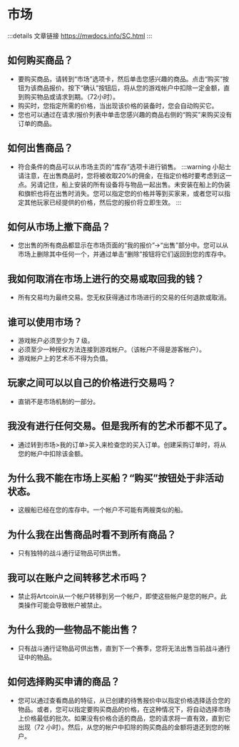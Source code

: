 # 市场
:::details 文章链接
https://mwdocs.info/SC.html
:::
## 如何购买商品？
- 要购买商品，请转到“市场”选项卡，然后单击您感兴趣的商品。点击“购买”按钮为该商品报价。按下“确认”按钮后，将从您的游戏帐户中扣除一定金额，直到购买物品或请求到期。（72小时）。
- 购买时，您指定所需的价格，当出现该价格的装备时，您会自动购买它。
- 您也可以通过在请求/报价列表中单击您感兴趣的商品右侧的“购买”来购买没有订单的商品。

## 如何出售商品？
- 符合条件的商品可以从市场主页的“库存”选项卡进行销售。
:::warning 小贴士
请注意，在出售商品时，您将被收取20%的佣金，在指定价格时要考虑到这一点。另请记住，船上安装的所有设备将与物品一起出售。未安装在船上的伪装和旗帜也将在出售时消失。您可以指定您的价格并等到买家来，或者您可以指定其他玩家已经提供的价格，然后您的报价将立即生效。
:::

## 如何从市场上撤下商品？
- 您出售的所有商品都显示在市场页面的“我的报价”->“出售”部分中。您可以从市场上删除其中任何一个，并通过单击“删除”按钮将它们返回到您的库存中。

## 我如何取消在市场上进行的交易或取回我的钱？
- 所有交易均为最终交易。您无权获得通过市场进行的交易的任何退款或取消。

## 谁可以使用市场？
- 游戏帐户必须至少为 7 级。
- 必须至少一种授权方法连接到游戏帐户。（该帐户不得是游客帐户）。
- 游戏帐户上的艺术币不得为负值。

## 玩家之间可以以自己的价格进行交易吗？
- 直销不是市场机制的一部分。

## 我没有进行任何交易。但是我所有的艺术币都不见了。
- 通过转到市场>我的订单>买入来检查您的买入订单。创建采购订单时，将从您的帐户中扣除该金额。

## 为什么我不能在市场上买船？“购买”按钮处于非活动状态。
- 这艘船已经在您的库存中。一个帐户不可能有两艘类似的船。

## 为什么我在出售商品时看不到所有商品？
- 只有独特的战斗通行证物品可供出售。

## 我可以在账户之间转移艺术币吗？
- 禁止将Artcoin从一个帐户转移到另一个帐户，即使这些帐户是您的帐户。此类操作可能会导致帐户被禁止。

## 为什么我的一些物品不能出售？
- 只有战斗通行证物品可供出售，直到下一个赛季，您将无法出售当前战斗通行证中的物品。

## 如何选择购买申请的商品？
- 您可以通过查看商品的特征，从已创建的待售报价中以指定价格选择适合您的物品。或者，您可以指定要购买商品的价格，在这种情况下，将自动选择市场上价格最低的批次。如果没有价格合适的商品，您的请求将一直有效，直到它出现（72 小时）。然后，从您的帐户中扣除的购买商品的金额将退还到您的帐户。